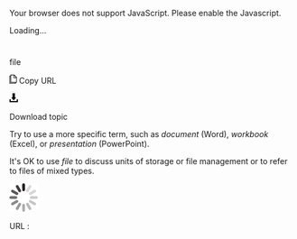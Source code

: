 Your browser does not support JavaScript. Please enable the Javascript.

Loading...

# 

file

![Copy URL](media/file/Copy.png)
Copy URL

![Download](media/file/Download.png)

Download topic

Try to use a more specific term, such as *document* (Word), *workbook* (Excel), or *presentation* (PowerPoint). 

It's OK to use *file* to discuss units of storage or file management or to refer to files of mixed types. 

![In progress](media/file/activity-large.gif)

URL :
